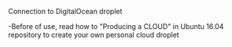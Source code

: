 
Connection to DigitalOcean droplet

-Before of use, read how to "Producing a CLOUD" in Ubuntu 16.04 repository to create your own personal cloud droplet
